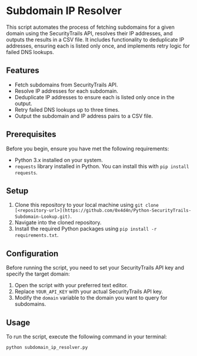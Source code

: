 # Subdomain IP Resolver

This script automates the process of fetching subdomains for a given domain using the SecurityTrails API, resolves their IP addresses, and outputs the results in a CSV file. It includes functionality to deduplicate IP addresses, ensuring each is listed only once, and implements retry logic for failed DNS lookups.

## Features

- Fetch subdomains from SecurityTrails API.
- Resolve IP addresses for each subdomain.
- Deduplicate IP addresses to ensure each is listed only once in the output.
- Retry failed DNS lookups up to three times.
- Output the subdomain and IP address pairs to a CSV file.

## Prerequisites

Before you begin, ensure you have met the following requirements:

- Python 3.x installed on your system.
- `requests` library installed in Python. You can install this with `pip install requests`.

## Setup

1. Clone this repository to your local machine using `git clone [<repository-url>](https://github.com/0x4d4n/Python-SecurityTrails-Subdomain-Lookup.git)`.
2. Navigate into the cloned repository.
3. Install the required Python packages using `pip install -r requirements.txt`.

## Configuration

Before running the script, you need to set your SecurityTrails API key and specify the target domain:

1. Open the script with your preferred text editor.
2. Replace `YOUR_API_KEY` with your actual SecurityTrails API key.
3. Modify the `domain` variable to the domain you want to query for subdomains.

## Usage

To run the script, execute the following command in your terminal:

```bash
python subdomain_ip_resolver.py
